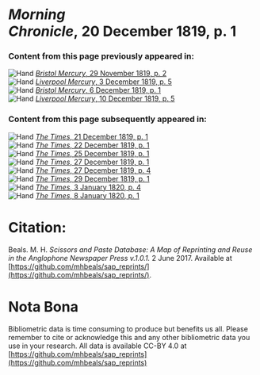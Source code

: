 # *Morning Chronicle*, 20 December 1819, p. 1  
  
### Content from this page previously appeared in:  
![Hand](http://scissorsandpaste.net/wp-content/uploads/2017/06/smallhandpointer.png) [*Bristol Mercury*, 29 November 1819, p. 2](https://mhbeals.github.io/sap_html/Bristol-Mercury/Bristol-Mercury-29-November-1819-p-2)  
![Hand](http://scissorsandpaste.net/wp-content/uploads/2017/06/smallhandpointer.png) [*Liverpool Mercury*, 3 December 1819, p. 5](https://mhbeals.github.io/sap_html/Liverpool-Mercury/Liverpool-Mercury-3-December-1819-p-5)  
![Hand](http://scissorsandpaste.net/wp-content/uploads/2017/06/smallhandpointer.png) [*Bristol Mercury*, 6 December 1819, p. 1](https://mhbeals.github.io/sap_html/Bristol-Mercury/Bristol-Mercury-6-December-1819-p-1)  
![Hand](http://scissorsandpaste.net/wp-content/uploads/2017/06/smallhandpointer.png) [*Liverpool Mercury*, 10 December 1819, p. 5](https://mhbeals.github.io/sap_html/Liverpool-Mercury/Liverpool-Mercury-10-December-1819-p-5)  
  
### Content from this page subsequently appeared in:  
![Hand](http://scissorsandpaste.net/wp-content/uploads/2017/06/smallhandpointer.png) [*The Times*, 21 December 1819, p. 1](https://mhbeals.github.io/sap_html/The-Times/The-Times-21-December-1819-p-1)  
![Hand](http://scissorsandpaste.net/wp-content/uploads/2017/06/smallhandpointer.png) [*The Times*, 22 December 1819, p. 1](https://mhbeals.github.io/sap_html/The-Times/The-Times-22-December-1819-p-1)  
![Hand](http://scissorsandpaste.net/wp-content/uploads/2017/06/smallhandpointer.png) [*The Times*, 25 December 1819, p. 1](https://mhbeals.github.io/sap_html/The-Times/The-Times-25-December-1819-p-1)  
![Hand](http://scissorsandpaste.net/wp-content/uploads/2017/06/smallhandpointer.png) [*The Times*, 27 December 1819, p. 1](https://mhbeals.github.io/sap_html/The-Times/The-Times-27-December-1819-p-1)  
![Hand](http://scissorsandpaste.net/wp-content/uploads/2017/06/smallhandpointer.png) [*The Times*, 27 December 1819, p. 4](https://mhbeals.github.io/sap_html/The-Times/The-Times-27-December-1819-p-4)  
![Hand](http://scissorsandpaste.net/wp-content/uploads/2017/06/smallhandpointer.png) [*The Times*, 29 December 1819, p. 1](https://mhbeals.github.io/sap_html/The-Times/The-Times-29-December-1819-p-1)  
![Hand](http://scissorsandpaste.net/wp-content/uploads/2017/06/smallhandpointer.png) [*The Times*, 3 January 1820, p. 4](https://mhbeals.github.io/sap_html/The-Times/The-Times-3-January-1820-p-4)  
![Hand](http://scissorsandpaste.net/wp-content/uploads/2017/06/smallhandpointer.png) [*The Times*, 8 January 1820, p. 1](https://mhbeals.github.io/sap_html/The-Times/The-Times-8-January-1820-p-1)  


# Citation: 

Beals. M. H. *Scissors and Paste Database: A Map of Reprinting and Reuse in the Anglophone Newspaper Press v.1.0.1.* 2 June 2017. Available at [https://github.com/mhbeals/sap_reprints/](https://github.com/mhbeals/sap_reprints/). 

# Nota Bona

Bibliometric data is time consuming to produce but benefits us all. Please remember to cite or acknowledge this and any other bibliometric data you use in your research. All data is available CC-BY 4.0 at [https://github.com/mhbeals/sap_reprints](https://github.com/mhbeals/sap_reprints)